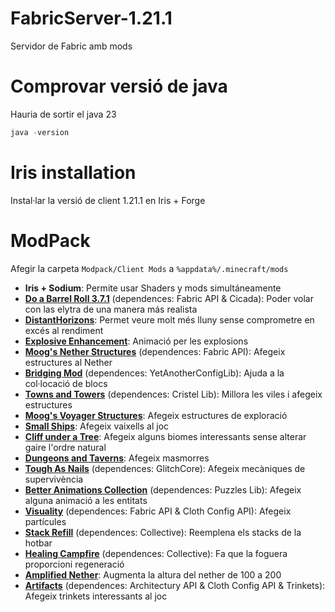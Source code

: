 # FabricServer-1.21.1
Servidor de Fabric amb mods
# Comprovar versió de java
Hauria de sortir el java 23
```powershell
java -version
```

# Iris installation
Instal·lar la versió de client 1.21.1 en Iris + Forge 

# ModPack
Afegir la carpeta `Modpack/Client Mods` a `%appdata%/.minecraft/mods`
- **Iris + Sodium**: Permite usar Shaders y mods simultáneamente
- [**Do a Barrel Roll 3.7.1**](https://www.curseforge.com/minecraft/mc-mods/do-a-barrel-roll/files/all?page=1&pageSize=20&gameVersionTypeId=4) (dependences: Fabric API & Cicada): Poder volar con las elytra de una manera más realista
- [**DistantHorizons**](https://www.curseforge.com/minecraft/mc-mods/distant-horizons/files/all?page=1&pageSize=20&gameVersionTypeId=4): Permet veure molt més lluny sense comprometre en excés al rendiment
- [**Explosive Enhancement**](https://modrinth.com/mod/explosive-enhancement?version=1.21.1): Animació per les explosions
- [**Moog's Nether Structures**](https://www.curseforge.com/minecraft/mc-mods/mns-moogs-nether-structures) (dependences: Fabric API): Afegeix estructures al Nether
- [**Bridging Mod**](https://www.curseforge.com/minecraft/mc-mods/bridging-mod/comments) (dependences: YetAnotherConfigLib): Ajuda a la col·locació de blocs
- [**Towns and Towers**](https://www.curseforge.com/minecraft/mc-mods/towns-and-towers/relations/dependencies) (dependences: Cristel Lib): Millora les viles i afegeix estructures
- [**Moog's Voyager Structures**](https://www.curseforge.com/minecraft/mc-mods/moogs-voyager-structures): Afegeix estructures de exploració
- [**Small Ships**](https://modrinth.com/mod/small-ships?loader=fabric&version=1.21.1): Afegeix vaixells al joc
- [**Cliff under a Tree**](https://www.curseforge.com/minecraft/mc-mods/clifftree-mod): Afegeix alguns biomes interessants sense alterar gaire l'ordre natural
- [**Dungeons and Taverns**](https://modrinth.com/datapack/dungeons-and-taverns?version=1.21.1&loader=fabric): Afegeix masmorres
- [**Tough As Nails**](https://www.curseforge.com/minecraft/mc-mods/tough-as-nails) (dependences: GlitchCore): Afegeix mecàniques de supervivència
- [**Better Animations Collection**](https://www.curseforge.com/minecraft/mc-mods/better-animations-collection) (dependences: Puzzles Lib): Afegeix alguna animació a les entitats
- [**Visuality**](https://www.curseforge.com/minecraft/mc-mods/visuality) (dependences: Fabric API & Cloth Config API): Afegeix partícules
- [**Stack Refill**](https://www.curseforge.com/minecraft/mc-mods/stack-refill/relations/dependencies) (dependences: Collective): Reemplena els stacks de la hotbar
- [**Healing Campfire**](https://www.curseforge.com/minecraft/mc-mods/healing-campfire/relations/dependencies) (dependences: Collective): Fa que la foguera proporcioni regeneració
- [**Amplified Nether**](https://www.curseforge.com/minecraft/mc-mods/amplified-nether): Augmenta la altura del nether de 100 a 200
- [**Artifacts**](https://www.curseforge.com/minecraft/mc-mods/artifacts/relations/dependencies) (dependences: Architectury API & Cloth Config API & Trinkets): Afegeix trinkets interessants al joc